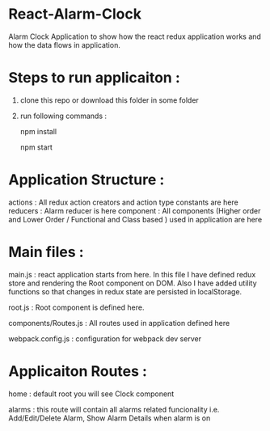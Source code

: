 # React-Alarm-Clock

Alarm Clock Application to show how the react redux application works and how the data flows in application.

# Steps to run applicaiton : 
1) clone this repo or download this folder in some folder
2) run following commands : 
   
   npm install
   
   npm start

# Application Structure : 
 actions : All redux action creators and action type constants are here
 reducers : Alarm reducer is here
 component : All components (Higher order and Lower Order / Functional and Class based ) used in application are here 
 
 # Main files :
 main.js : react application starts from here.
           In this file I have defined redux store and rendering the Root component on DOM.
           Also I have added utility functions so that changes in redux state are persisted in localStorage.
            
 root.js : Root component is defined here.

 components/Routes.js : All routes used in application defined here 
 
 webpack.config.js : configuration for webpack dev server 
 
 # Applicaiton Routes : 
 
 home : default root 
        you will see Clock component
        
 alarms : this route will contain all alarms related funcionality 
          i.e. Add/Edit/Delete Alarm, Show Alarm Details when alarm is on 
         
         
 

